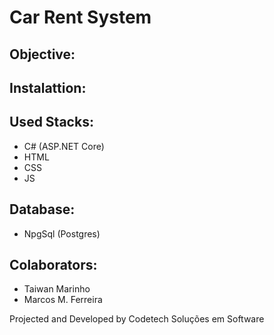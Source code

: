 # Car Rent System

## Objective:

## Instalattion:

## Used Stacks:

- C# (ASP.NET Core)
- HTML
- CSS
- JS

## Database:

- NpgSql (Postgres)

## Colaborators:

- Taiwan Marinho
- Marcos M. Ferreira

Projected and Developed by Codetech Soluções em Software
